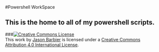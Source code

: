 #Powershell WorkSpace

This is the home to all of my powershell scripts.
-
###<a rel="license" href="http://creativecommons.org/licenses/by/4.0/"><img alt="Creative Commons License" style="border-width:0" src="https://i.creativecommons.org/l/by/4.0/88x31.png" /></a><br />This work by <a xmlns:cc="http://creativecommons.org/ns#" href="http://blog.corrupted.io" property="cc:attributionName" rel="cc:attributionURL">Jason Barbier</a> is licensed under a <a rel="license" href="http://creativecommons.org/licenses/by/4.0/">Creative Commons Attribution 4.0 International License</a>.
